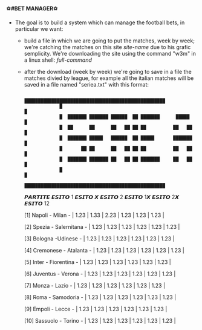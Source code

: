 :soccer:**#BET MANAGER**:soccer:
          

- The goal is to build a system which can manage the football bets, in particular we want:
  - build a file in which we are going to put the matches, week by week; we're catching the matches on this site *site-name* due to his grafic semplicity. We're downloading the site using the command "w3m" in a linux shell: *full-command*
  - after the download (week by week) we're going to save in a file the matches divied by league, for example all the italian matches will be saved in a file named "seriea.txt" with this format:
    
                     ████████████████████████████████████████████████████
                     █                                                  █
                     █  ███████ ███████ ██████  ██ ███████      █████   █
                     █  ██      ██      ██   ██ ██ ██          ██   ██  █
                     █  ███████ █████   ██████  ██ █████       ███████  █
                     █       ██ ██      ██   ██ ██ ██          ██   ██  █
                     █  ███████ ███████ ██   ██ ██ ███████     ██   ██  █
                     █                                                  █
                     ████████████████████████████████████████████████████

       𝙋𝘼𝙍𝙏𝙄𝙏𝙀                          𝙀𝙎𝙄𝙏𝙊 1    𝙀𝙎𝙄𝙏𝙊 𝙓    𝙀𝙎𝙄𝙏𝙊 2     𝙀𝙎𝙄𝙏𝙊 1𝙓   𝙀𝙎𝙄𝙏𝙊 2𝙓    𝙀𝙎𝙄𝙏𝙊 12
    
      [1]  Napoli - Milan          -   |   1.23   |   1.33   |   2.23   |   1.23   |   1.23   |   1.23   |

      [2]  Spezia - Salernitana    -   |   1.23   |   1.23   |   1.23   |   1.23   |   1.23   |   1.23   |

      [3]  Bologna -Udinese        -   |   1.23   |   1.23   |   1.23   |   1.23   |   1.23   |   1.23   |

      [4]  Cremonese - Atalanta    -   |   1.23   |   1.23   |   1.23   |   1.23   |   1.23   |   1.23   |

      [5]  Inter - Fiorentina      -   |   1.23   |   1.23   |   1.23   |   1.23   |   1.23   |   1.23   |

      [6]  Juventus - Verona       -   |   1.23   |   1.23   |   1.23   |   1.23   |   1.23   |   1.23   |

      [7]  Monza - Lazio           -   |   1.23   |   1.23   |   1.23   |   1.23   |   1.23   |   1.23   |

      [8]  Roma - Samodoria        -   |   1.23   |   1.23   |   1.23   |   1.23   |   1.23   |   1.23   |

      [9]  Empoli - Lecce          -   |   1.23   |   1.23   |   1.23   |   1.23   |   1.23   |   1.23   |

      [10] Sassuolo - Torino       -   |   1.23   |   1.23   |   1.23   |   1.23   |   1.23   |   1.23   |

